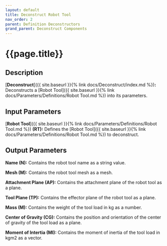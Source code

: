 ```yaml
---
layout: default
title: Deconstruct Robot Tool
nav_order: 2
parent: Definition Deconstructors
grand_parent: Deconstruct Components
---
```


# **{{page.title}}**

## **Description**

[**Deconstruct**]({{ site.baseurl }}{% link docs/Deconstruct/index.md %})**:** 
Deconstructs a [Robot Tool]({{ site.baseurl }}{% link docs/Parameters/Definitions/Robot Tool.md %}) into its parameters.

## **Input Parameters**

[**Robot Tool**]({{ site.baseurl }}{% link docs/Parameters/Definitions/Robot Tool.md %}) **(RT):** Defines the [Robot Tool]({{ site.baseurl }}{% link docs/Parameters/Definitions/Robot Tool.md %}) to deconstruct.

## **Output Parameters**

**Name (N):** Contains the robot tool name as a string value.

**Mesh (M):** Contains the robot tool mesh as a mesh.

**Attachment Plane (AP):** Contains the attachment plane of the robot tool as a plane.

**Tool Plane (TP):** Contains the effector plane of the robot tool as a plane.

**Mass (M):** Contains the weight of the tool load in kg as a number.

**Center of Gravity (CG):** Contains the position and orientation of the center of gravity of the tool load as a plane.

**Moment of Intertia (MI):** Contains the moment of inertia of the tool load in kgm2 as a vector.
